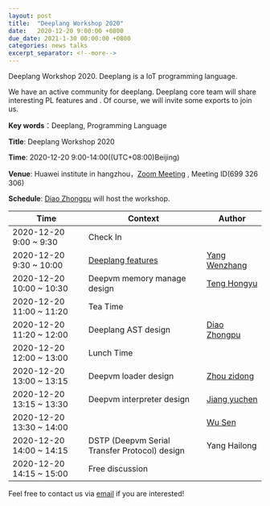 ```yaml
---
layout: post
title:  "Deeplang Workshop 2020"
date:   2020-12-20 9:00:00 +0800
due_date: 2021-1-30 00:00:00 +0800
categories: news talks
excerpt_separator: <!--more-->
---
```


Deeplang Workshop 2020. Deeplang is a IoT programming language. 

<!--more-->

We have an active community for deeplang. Deeplang core team will share interesting PL features and . Of course, we will invite some exports to join us. 

**Key words**：Deeplang,  Programming Language

**Title**: Deeplang Workshop 2020

**Time**: 2020-12-20 9:00-14:00((UTC+08:00)Beijing) 

**Venue**: Huawei  institute in hangzhou，[Zoom Meeting](https://welink-meeting.zoom.us/j/699326306) , Meeting ID(699 326 306)  

**Schedule**: [Diao Zhongpu](https://github.com/diaozhongpu) will host the workshop.

| Time                     | Context                                                      | Author                                          |
| ------------------------ | ------------------------------------------------------------ | ----------------------------------------------- |
| 2020-12-20 9:00 ~ 9:30   | Check In                                                     |                                                 |
| 2020-12-20 9:30 ~ 10:00  | [Deeplang features](https://deeplang.org/assets/files/deeplang-features.pptx) | [Yang Wenzhang](https://github.com/thomasyonug) |
| 2020-12-20 10:00 ~ 10:30 | Deepvm memory manage design                                  | [Teng Hongyu](https://github.com/JoeyTeng)      |
| 2020-12-20 11:00 ~ 11:20 | Tea Time                                                     |                                                 |
| 2020-12-20 11:20 ~ 12:00 | Deeplang AST design                                          | [Diao Zhongpu](https://github.com/diaozhongpu)  |
| 2020-12-20 12:00 ~ 13:00 | Lunch Time                                                   |                                                 |
| 2020-12-20 13:00 ~ 13:15 | Deepvm loader design                                         | [Zhou zidong](https://github.com/z123z123d)     |
| 2020-12-20 13:15 ~ 13:30 | Deepvm interpreter design                                    | [Jiang yuchen](https://github.com/Rainc1116)    |
| 2020-12-20 13:30 ~ 14:00 |                                                              | [Wu Sen](https://github.com/kulics)             |
| 2020-12-20 14:00 ~ 14:15 | DSTP (Deepvm Serial Transfer Protocol) design                | Yang Hailong                                    |
| 2020-12-20 14:15 ~ 15:00 | Free discussion                                              |                                                 |








Feel free to contact us via [email](mailto:swubear@163.com) if you are interested!

